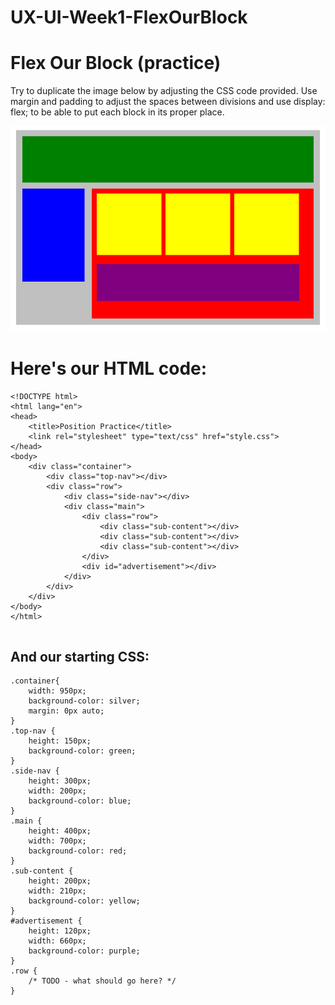 # UX-UI-Week1-FlexOurBlock

# Flex Our Block (practice)

Try to duplicate the image below by adjusting the CSS code provided. 
Use margin and padding to adjust the spaces between divisions and use display: flex; 
to be able to put each block in its proper place.

![](https://github.com/HebaAlJassir/UX-UI-Week1-FlexOurBlock/blob/main/position-blocks.png)

# Here's our HTML code:

```
<!DOCTYPE html>
<html lang="en">
<head>
    <title>Position Practice</title>
    <link rel="stylesheet" type="text/css" href="style.css">
</head>
<body>
    <div class="container">
        <div class="top-nav"></div>
        <div class="row">
            <div class="side-nav"></div>
            <div class="main">
                <div class="row">
                    <div class="sub-content"></div>
                    <div class="sub-content"></div>
                    <div class="sub-content"></div>
                </div>
                <div id="advertisement"></div>
            </div>
        </div>
    </div>
</body>
</html>


```


## And our starting CSS:

```
.container{
    width: 950px;
    background-color: silver;
    margin: 0px auto;
}
.top-nav {
    height: 150px;
    background-color: green;
}
.side-nav {
    height: 300px;
    width: 200px;
    background-color: blue;
}
.main {
    height: 400px;
    width: 700px;
    background-color: red;
}
.sub-content {
    height: 200px;
    width: 210px;
    background-color: yellow;
}
#advertisement {
    height: 120px;
    width: 660px;
    background-color: purple;
}
.row {
    /* TODO - what should go here? */
}


```
